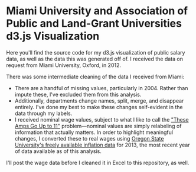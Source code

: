 Miami University and Association of Public and Land-Grant Universities d3.js Visualization
========

Here you'll find the source code for my d3.js visualization of public salary data, as well as the
data this was generated off of. I received the data on request from Miami University, Oxford, in
2012. 

There was some intermediate cleaning of the data I received from Miami:

- There are a handful of missing values, particularly in 2004. Rather than impute these, I've
excluded them from this analysis.
- Additionally, departments change names, split, merge, and disappear entirely. I've done my best to make
these changes self-evident in the data through my labels.
- I received nominal wage values, subject to what I like to call the 
["These Amps Go Up to 11"](http://en.wikipedia.org/wiki/Up_to_eleven) 
problem&#8212;nominal values are simply relabeling of information that actually matters. 
In order to highlight meaningful changes, I converted these to real wages using 
[Oregon State University's freely available inflation data](http://oregonstate.edu/cla/polisci/individual-year-conversion-factor-tables) 
for 2013, the most recent year of data available as of this analysis.

I'll post the wage data before I cleaned it in Excel to this repository, as well.
